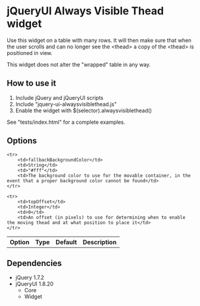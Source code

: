 jQueryUI Always Visible Thead widget
===================

Use this widget on a table with many rows. It will then make sure that when the user scrolls and can no longer see the &lt;thead&gt;
a copy of the &lt;thead&gt; is positioned in view.

This widget does not alter the "wrapped" table in any way.


How to use it
----------

1. Include jQuery and jQueryUI scripts
2. Include "jquery-ui-alwaysvisiblethead.js"
3. Enable the widget with $(selector).alwaysvisiblethead()

See "tests/index.html" for a complete examples.


Options
----------

<table>
	<tr>
		<th>Option</th>
		<th>Type</th>
		<th>Default</th>
		<th>Description</th>
	</tr>
	
	<tr>
		<td>fallbackBackgroundColor</td>
		<td>String</td>
		<td>"#fff"</td>
		<td>The background color to use for the movable container, in the event that a proper background color cannot be found</td>
	</tr>
	
	<tr>
		<td>topOffset</td>
		<td>Integer</td>
		<td>0</td>
		<td>An offset (in pixels) to use for determining when to enable the moving thead and at what position to place it</td>
	</tr>

</table>


Dependencies
----------
* jQuery 1.7.2
* jQueryUI 1.8.20
	* Core
	* Widget

